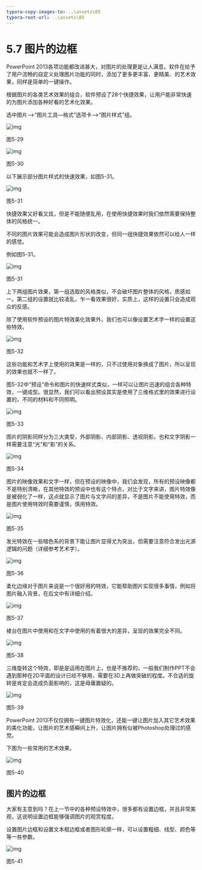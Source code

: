 ```yaml
---
typora-copy-images-to: ..\assets\05
typora-root-url: ..\assets\05
---
```


# 5.7  图片的边框

PowerPoint 2013各项功能都改进甚大，对图片的处理更是让人满意。软件在给予了用户流畅的自定义处理图片功能的同时，添加了更多更丰富、更精美、的艺术效果，同样是简单的一键操作。

根据图片的各类艺术效果的组合，软件预设了28个快捷效果，让用户能非常快速的为图片添加各种好看的艺术化效果。

选中图片——&gt;“图片工具—格式”选项卡——&gt;“图片样式”组。

![img](../../.gitbook/assets/image034%20%281%29.jpg)

图5-29

![img](../../.gitbook/assets/image035%20%284%29.jpg)

图5-30

以下展示部分图片样式的快速效果，如图5-31。

![img](../../.gitbook/assets/image036.jpg)

图5-31

快捷效果又好看又炫，但是不能随便乱用，在使用快捷效果时我们依然需要保持整体的风格统一。

不同的图片效果可能会造成图片形状的改变，但同一组快捷效果依然可以给人一样的感觉。

例如图5-31。

![img](../../.gitbook/assets/image037.png)

图5-31

上下两组图片效果，第一组选取的风格类似，不会破坏图片整体的风格，质感如一。第二组的设置就比较凌乱，乍一看效果很好，实质上，这样的设置只会造成观众的反感。

除了使用软件预设的图片特效美化效果外，我们也可以像设置艺术字一样的设置这些特效。

![img](../../.gitbook/assets/image038%20%281%29.png)

图5-32

这些功能和艺术字上使用的效果是一样的，只不过使用对象换成了图片，所以呈现的效果也就不一样了。

图5-32中“预设”命令和图片的快速样式类似，一样可以让图片迅速的组合各种特效，一键成型。很显然，我们可以看出预设其实是使用了三维格式里的效果进行设置的，不同的材料和不同照明。

![img](../../.gitbook/assets/image039%20%289%29.jpg)

图5-33

图片的阴影同样分为三大类型，外部阴影、内部阴影、透视阴影。也和文字阴影一样需要注意“光”和“影”的关系。

![img](../../.gitbook/assets/image040%20%281%29.jpg)

图5-34

图片的映像效果和文字一样，但在预设的映像中，我们会发现，所有的预设映像都不是特别清晰，在其他特效的预设中也有这个特点，对比于文字来讲，图片特效像是被弱化了一样，这点就显示了图片与文字间的差异，不是图片不能使用特效，而是图片使用特效时需要谨慎，慎用特效。

![img](../../.gitbook/assets/image041%20%288%29.jpg)

图5-35

发光特效在一些暗色系的背景下能让图片显得尤为突出，但需要注意符合发出光源逻辑的问题（详细参考艺术字）。

![img](../../.gitbook/assets/image042%20%282%29.jpg)

图5-36

柔化边缘对于图片来说是一个很好用的特效，它能帮助图片实现很多事情，例如将图片融入背景，在后文中有详细介绍。

![img](../../.gitbook/assets/image043%20%284%29.jpg)

图5-37

棱台在图片中使用和在文字中使用的有着很大的差异，呈现的效果完全不同。

![img](../../.gitbook/assets/image044%20%287%29.jpg)

图5-38

三维旋转这个特效，即是是运用在图片上，也是不推荐的，一般我们制作PPT不会遇到那种在2D平面的设计已经不够用，需要在3D上再做突破的程度。不合适的旋转是肯定会造成负面影响的，这是毋庸置疑的。

![img](../../.gitbook/assets/image045%20%282%29.jpg)

图5-39

PowerPoint 2013不仅仅拥有一键图片特效化，还能一键让图片加入其它艺术效果的美化功能，让图片的艺术感瞬间上升，让图片拥有似被Photoshop处理过的感觉。

下图为一些常用的艺术效果。

![img](../../.gitbook/assets/image046%20%281%29.png)

图5-40

## **图片的边框**

大家有主意到吗？在上一节中的各种预设特效中，很多都有设置边框，并且非常美观，这说明设置边框能够强调图片的观赏程度。

设置图片边框和设置文本框边框或者图形轮廓一样，可以设置粗细、线型、颜色等等一些参数。

![img](../../.gitbook/assets/image047%20%281%29.jpg)

图5-41

